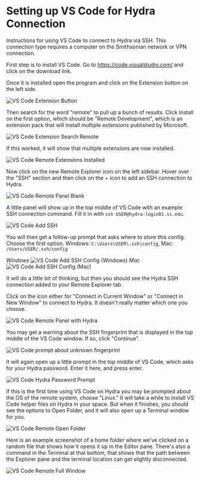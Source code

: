 # Setting up VS Code for Hydra Connection

Instructions for using VS Code to connect to Hydra via SSH. This connection type requires a computer on the Smithsonian network or VPN connection.

First step is to install VS Code. Go to <https://code.visualstudio.com/> and click on the download link.

Once it is installed open the program and click on the Extension button on the left side.

![VS Code Extension Button](images/extension_button.png)

Then search for the word "remote" to pull up a bunch of results. Click Install on the first option, which should be "Remote Development", which is an extension pack that will install multiple extensions published by Microsoft.

![VS Code Extension Search Remote](images/remote_search.png)

If this worked, it will show that multiple extensions are now installed.

![VS Code Remote Extensions Installed](images/remote_installed.png)

Now click on the new Remote Explorer icon on the left sidebar. Hover over the "SSH" section and then click on the + icon to add an SSH connection to Hydra.

![VS Code Remote Panel Blank](images/remote_panel.png)

A little panel will show up in the top middle of VS Code with an example SSH connection command. Fill it in with `ssh USER@hydra-login01.si.edu`.

![VS Code Add SSH](images/add_ssh.png)

You will then get a follow-up prompt that asks where to store this config. Choose the first option. Windows: `C:\Users\USER\.ssh\config`, Mac: `/Users/USER/.ssh/config`

*Windows*
![VS Code Add SSH Config (Windows)](images/add_ssh_config_win.png)
*Mac*
![VS Code Add SSH Config (Mac)](images/add_ssh_config_mac.png)

It will do a little bit of thinking, but then you should see the Hydra SSH connection added to your Remote Explorer tab.

Click on the icon either for "Connect in Current Window" or "Connect in New Window" to connect to Hydra. It doesn't really matter which one you choose.

![VS Code Remote Panel with Hydra](images/remote_panel_hydra.png)

You may get a warning about the SSH fingerprint that is displayed in the top middle of the VS Code window. If so, click "Continue".

![VS Code prompt about unknown fingerprint](images/remote_fingerprint.png)

It will again open up a little prompt in the top middle of VS Code, which asks for your Hydra password. Enter it here, and press enter.

![VS Code Hydra Password Prompt](images/hydra_password_prompt.png)

If this is the first time using VS Code on Hydra you may be prompted about the OS of the remote system, choose "Linux." It will take a while to install VS Code helper files on Hydra in your space. But when it finishes, you should see the options to Open Folder, and it will also open up a Terminal window for you.

![VS Code Remote Open Folder](images/remote_open_folder.png)

Here is an example screenshot of a home folder where we've clicked on a random file that shows how it opens it up in the Editor pane. There's also a command in the Terminal at that bottom, that shows that the path between the Explorer pane and the terminal location can get slightly disconnected.

![VS Code Remote Full Window](images/remote_full_window.png)
